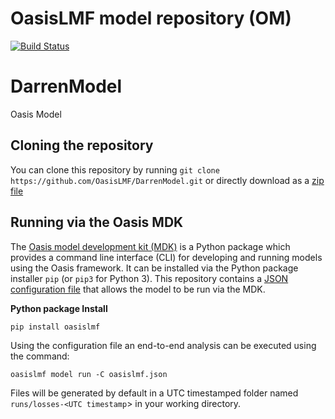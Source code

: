 OasisLMF model repository (OM)
============================================================================================================================

[![Build Status](https://ci.oasislmfdev.org/buildStatus/icon?job=OasisLMF_om/master)](https://ci.oasislmfdev.org/view/Oasis/job/OasisLMF_om/job/master/)

# DarrenModel

Oasis Model

## Cloning the repository

You can clone this repository by running `git clone https://github.com/OasisLMF/DarrenModel.git`
or directly download as a [zip file](https://github.com/OasisLMF/DarrenModel/archive/master.zip)

## Running via the Oasis MDK

The <a href="https://pypi.org/project/oasislmf/" target="_blank">Oasis model development kit (MDK)</a> is a Python package which provides a command line interface (CLI) for developing and running models using the Oasis framework. It can be installed via the Python package installer `pip` (or `pip3` for Python 3). This repository contains a <a href="https://github.com/OasisLMF/DarrenModel/blob/master/oasislmf.json" target="_blank">JSON configuration file</a> that allows the model to be run via the MDK.

**Python package Install**
```
pip install oasislmf
```

Using the configuration file an end-to-end analysis can be executed using the command:

	oasislmf model run -C oasislmf.json

Files will be generated by default in a UTC timestamped folder named `runs/losses-<UTC timestamp`> in your working directory.

